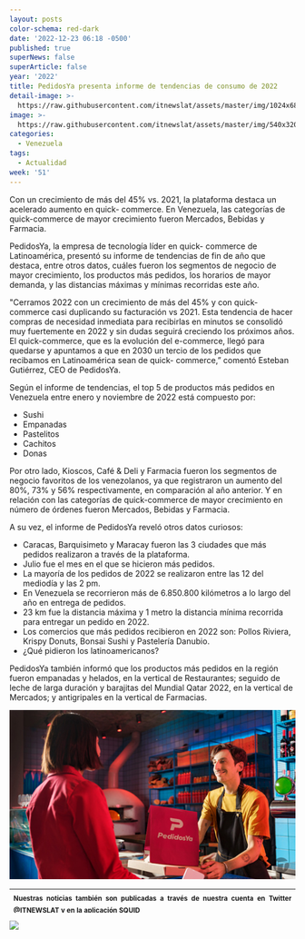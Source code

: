 ```yaml
---
layout: posts
color-schema: red-dark
date: '2022-12-23 06:18 -0500'
published: true
superNews: false
superArticle: false
year: '2022'
title: PedidosYa presenta informe de tendencias de consumo de 2022
detail-image: >-
  https://raw.githubusercontent.com/itnewslat/assets/master/img/1024x680/pedido-pedidosya-g.jpg
image: >-
  https://raw.githubusercontent.com/itnewslat/assets/master/img/540x320/pedido-pedidosya-p.jpg
categories:
  - Venezuela
tags:
  - Actualidad
week: '51'
---
```

Con un crecimiento de más del 45% vs. 2021, la plataforma destaca un acelerado aumento  en quick- commerce. En Venezuela, las categorías de quick-commerce de mayor crecimiento fueron Mercados, Bebidas y Farmacia.

PedidosYa, la empresa de tecnología líder en quick- commerce de Latinoamérica, presentó su informe de tendencias de fin de año que destaca, entre otros datos, cuáles fueron los segmentos de negocio de mayor crecimiento, los productos más pedidos, los horarios de mayor demanda, y las distancias máximas y mínimas recorridas este año.  

"Cerramos 2022 con un crecimiento de más del 45% y con quick- commerce casi duplicando su facturación vs 2021. Esta tendencia de hacer compras de necesidad inmediata para recibirlas en minutos se consolidó muy fuertemente en 2022 y sin dudas seguirá creciendo los próximos años. El quick-commerce, que es la evolución del e-commerce, llegó para quedarse y apuntamos a que en 2030 un tercio de los pedidos que recibamos en Latinoamérica sean de quick- commerce,” comentó Esteban Gutiérrez, CEO de PedidosYa.

Según el informe de tendencias,  el top 5 de productos más pedidos en Venezuela entre enero y noviembre de 2022 está compuesto por:

- Sushi
- Empanadas
- Pastelitos
- Cachitos
- Donas

Por otro lado, Kioscos, Café & Deli y Farmacia fueron los segmentos de negocio favoritos de los venezolanos, ya que registraron un aumento del 80%, 73% y 56% respectivamente, en comparación al año anterior. Y en relación con las categorías de quick-commerce de mayor crecimiento en número de órdenes fueron Mercados, Bebidas y Farmacia.

A su vez, el informe de PedidosYa reveló otros datos curiosos:

- Caracas, Barquisimeto y Maracay  fueron las 3 ciudades que más pedidos realizaron a través de la plataforma.
- Julio fue el mes en el  que se hicieron más pedidos. 
- La mayoría de los pedidos de 2022 se realizaron entre las 12 del mediodía y las 2 pm.
- En Venezuela se recorrieron más de 6.850.800 kilómetros a lo largo del año en entrega de pedidos. 
- 23 km fue la distancia máxima y 1 metro la distancia mínima recorrida para entregar un pedido en 2022.
- Los comercios que más pedidos recibieron en 2022 son:  Pollos Riviera, Krispy Donuts, Bonsai Sushi y Pastelería Danubio. 
- ¿Qué pidieron los latinoamericanos?


PedidosYa también informó que los productos más pedidos en la región fueron empanadas y helados, en la vertical de Restaurantes; seguido de leche de larga duración y barajitas del Mundial Qatar 2022, en la vertical de Mercados; y antigripales en la vertical de Farmacias.

![](https://raw.githubusercontent.com/itnewslat/assets/master/img/540x320/pedido-pedidosya-p.jpg)

<table style="height: 42px;" width="569">
<tbody>
<tr>
<td style="text-align: justify;"><sub><strong>Nuestras noticias también son publicadas a través de nuestra cuenta en Twitter <a href="https://twitter.com/itnewslat?lang=es">@ITNEWSLAT</a> y en la aplicación <a href="https://squidapp.co/en/">SQUID</a></strong></sub></td>
</tr>
</tbody>
</table>

<img src="https://tracker.metricool.com/c3po.jpg?hash=56f88a41e39ab42c063cc51676587a04"/>